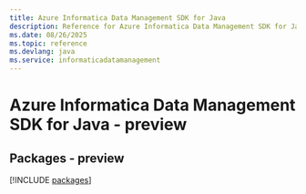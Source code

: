 ```yaml
---
title: Azure Informatica Data Management SDK for Java
description: Reference for Azure Informatica Data Management SDK for Java
ms.date: 08/26/2025
ms.topic: reference
ms.devlang: java
ms.service: informaticadatamanagement
---
```

# Azure Informatica Data Management SDK for Java - preview
## Packages - preview
[!INCLUDE [packages](informatica-data-management-index.md)]